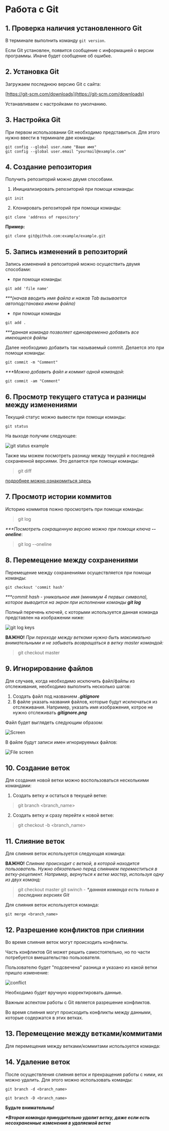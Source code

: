 # Работа с Git

## 1. Проверка наличия установленного Git
В терминале выполнить команду `git version`.

Если Git установлен, появится сообщение с 
информацией о версии программы. 
Иначе будет сообщение об ошибке.

## 2. Установка Git

Загружаем последнюю версию Git с сайта:

[https://git-scm.com/downloads](https://git-scm.com/downloads)

Устанавливаем с настройками по умолчанию.

## 3. Настройка Git

При первом использовании Git необходимо
представиться. Для этого нужно ввести в
терминале две команды:
```
git config --global user.name "Ваше имя"
git config --global user.email "yourmail@example.com"
```

## 4. Создание репозитория

Получить репозиторий можно двумя способами.

1. Инициализировать репозиторий при помощи команды:
```
git init
```
2. Клонировать репозиторий при помощи команды:
```
git clone 'address of repository'
```
**Пример:**
```
git clone git@github.com:example/example.git
```
## 5. Запись изменений в репозиторий

Запись изменений в репозиторий можно осуществить 
двумя способами:
* при помощи команды:
```
git add 'file name' 
```

_***(начав вводить имя файла и нажав Tab
вызывается автоподстановка имени файла)_

* при помощи команды
```
git add .
```

_***данная команда позволяет единовременно добавить все имеющиеся файлы_

Далее необходимо добавить так называемый commit.
Делается это при помощи команды:
```
git commit -m "Comment"
```

_***Можно добавить файл и коммит одной командой_:
```
git commit -am "Comment"
```

## 6. Просмотр текущего статуса и разницы между изменениями

Текущий статус можно вывести при помощи команды:

```
git status
```

На выходе получим следующее:

![git status example](gitstatus.png)

Также мы можем посмотреть разницу между текущей
и последней сохраненной версиями. Это делается
при помощи команды:

> git diff

[подробнее можно ознакомиться здесь](https://git-scm.com/book/ru/v2/%D0%9E%D1%81%D0%BD%D0%BE%D0%B2%D1%8B-Git-%D0%97%D0%B0%D0%BF%D0%B8%D1%81%D1%8C-%D0%B8%D0%B7%D0%BC%D0%B5%D0%BD%D0%B5%D0%BD%D0%B8%D0%B9-%D0%B2-%D1%80%D0%B5%D0%BF%D0%BE%D0%B7%D0%B8%D1%82%D0%BE%D1%80%D0%B8%D0%B9)


## 7. Просмотр истории коммитов

Историю коммитов пожно просмотреть при помощи команды:

> git log

_***Посмотреть сокращенную версию можно при помощи
ключа **--oneline**_:
> git log --oneline

## 8. Перемещение между сохранениями

Перемещение между сохранениями осуществляется при помощи команды:
```
git checkout 'commit hash'
```
_***commit hash - уникальное имя (минимум 4 первых символа),
которое выводится на экран при исполнении команды
**git log**_

Полный перечень ключей, с которыми используется
данная команда представлен на изображении ниже:

![git log keys](gitcheckoutkeys.png)

****ВАЖНО!**** *При переходе между ветками нужно
быть максимально внимательными и не забывать
возвращаться в ветку master командой:*
> git checkout master

## 9. Игнорирование файлов

Для случаев, когда необходимо исключить файл/файлы
из отслеживания, необходимо выполнить несколько шагов:

1. Создать файл под названием ***__.gitignore__***
2. В файле указать названия файлов, которые будут
исключаться из отслеживания. Например, указать имя изображения, котрое
не нужно отслеживать ***__gitignore.png__***

Файл будет выглядеть следующим образом:

![Screen](gitignore.png)

В файле будут записи имен игнорируемых файлов:

![File screen](gitignore_file.png)

## 10. Создание веток

Для создания новой ветки можно воспользоваться
несколькими командами:

1. Создать ветку и остаться в текущей ветке:

> git branch <branch_name>

2. Создать ветку и сразу перейти к новой ветке:

> git checkout -b <branch_name>

## 11. Слияние веток

Для слияния веток используется следующая команда: 

****ВАЖНО!**** *Слияние происходит с веткой, в которой находится 
пользователь. Нужно обязательно перед слиянием переместиться
в ветку-рецепиент. Например, вернуться к ветке мастер, используя одну из 
двух команд:*
> git checkout master
> git swinch - ___*данная команда есть только в последних версиях Git___

Для слияния веток используется команда:

```
git merge <branch_name>
```

## 12. Разрешение конфликтов при слиянии

Во время слияния веток могут происходить конфликты.

Часть конфликтов Git может решить самостоятельно, но по части
потребуется вмешательство пользователя.

Пользователю будет "подсвечена" разница и указано 
из какой ветки пришло изменение:

![conflict](conflicts.png)

Необходимо будет вручную корректировать данные.

Важным аспектом работы с Git является разрешение конфликтов.

Во время слияния могут происходить конфликты между данными,
которые содержатся в этих ветках.

## 13. Перемещение между ветками/коммитами

Для перемещения между ветками/коммитами используется команда:

## 14. Удаление веток

После осуществления слияния веток и прекращения работы
с ними, их можно удалить.
Для этого можно использовать команды:

```
git branch -d <branch_name>
```

```
git branch -D <branch_name>
```

**Будьте внимательны!**

___*Вторая команда принудительно удалит ветку, даже если
есть несохраненные изменения в удаляемой ветке___